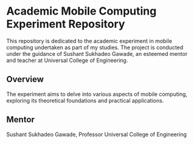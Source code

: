 # Academic Mobile Computing Experiment Repository

This repository is dedicated to the academic experiment in mobile computing undertaken as part of my studies. The project is conducted under the guidance of Sushant Sukhadeo Gawade, an esteemed mentor and teacher at Universal College of Engineering.

## Overview

The experiment aims to delve into various aspects of mobile computing, exploring its theoretical foundations and practical applications.

## Mentor

Sushant Sukhadeo Gawade, Professor
Universal College of Engineering

